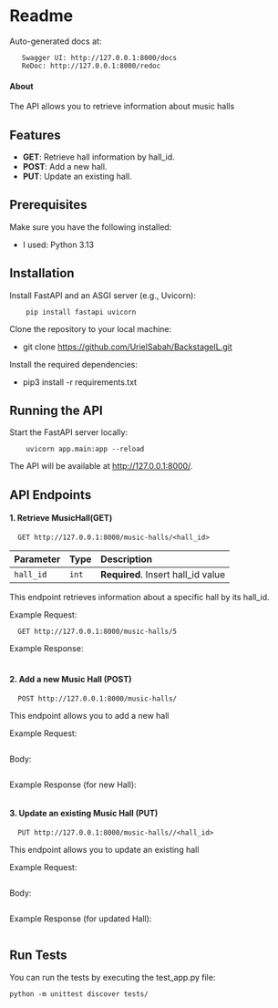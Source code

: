 # Readme
Auto-generated docs at:
```
   Swagger UI: http://127.0.0.1:8000/docs
   ReDoc: http://127.0.0.1:8000/redoc
```

#### About

The API allows you to retrieve information about music halls

## Features

- **GET**: Retrieve hall information by hall_id.
- **POST**: Add a new hall.
- **PUT**: Update an existing hall.

## Prerequisites
Make sure you have the following installed:
- I used: Python 3.13

## Installation
Install FastAPI and an ASGI server (e.g., Uvicorn):
```
    pip install fastapi uvicorn
```
Clone the repository to your local machine:

- git clone https://github.com/UrielSabah/BackstageIL.git

Install the required dependencies:
- pip3 install -r requirements.txt

## Running the API
Start the FastAPI server locally:
```
    uvicorn app.main:app --reload
```

The API will be available at http://127.0.0.1:8000/.

## API Endpoints
#### 1. Retrieve MusicHall(GET)
```
  GET http://127.0.0.1:8000/music-halls/<hall_id>
```

| Parameter | Type  | Description                        |
|:----------|:------|:-----------------------------------|
| `hall_id` | `int` | **Required**. Insert hall_id value |

This endpoint retrieves information about a specific hall by its hall_id.

Example Request:
```
  GET http://127.0.0.1:8000/music-halls/5
```

Example Response:
```

```
###

#### 2. Add a new Music Hall (POST) 
```
  POST http://127.0.0.1:8000/music-halls/
```

This endpoint allows you to add a new hall 

Example Request:
```
```
Body: 
```
```

Example Response (for new Hall):
```
```


#### 3. Update an existing Music Hall (PUT) 
```
  PUT http://127.0.0.1:8000/music-halls//<hall_id>
```

This endpoint allows you to update an existing hall 

Example Request:
```
```
Body: 
```
```
Example Response (for updated Hall):
```
```


## Run Tests
You can run the tests by executing the test_app.py file:
```
python -m unittest discover tests/
```





